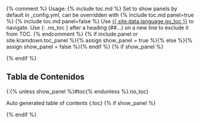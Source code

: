 {% comment %}
	Usage:
		{% include toc.md %}
	Set to show panels by default in _config.yml, can be overridden with
		{% include toc.md panel=true %}
		{% include toc.md panel=false %}
	Use <a href="#toc">{{ site.data.language.go_toc }}</a> to navigate.
	Use {: .no_toc } after a heading (##...) on a new line to exclude it from TOC.
{% endcomment %}
{% if include.panel or site.kramdown.toc_panel %}{% assign show_panel = true %}{% else %}{% assign show_panel = false %}{% endif %}
{% if show_panel %}<div id="toc" class="panel radius" markdown="1">{% endif %}
## Tabla de Contenidos
{:{% unless show_panel %}#toc{% endunless %}.no_toc}
*  Auto generated table of contents
{:toc}
{% if show_panel %}</div>{% endif %}
